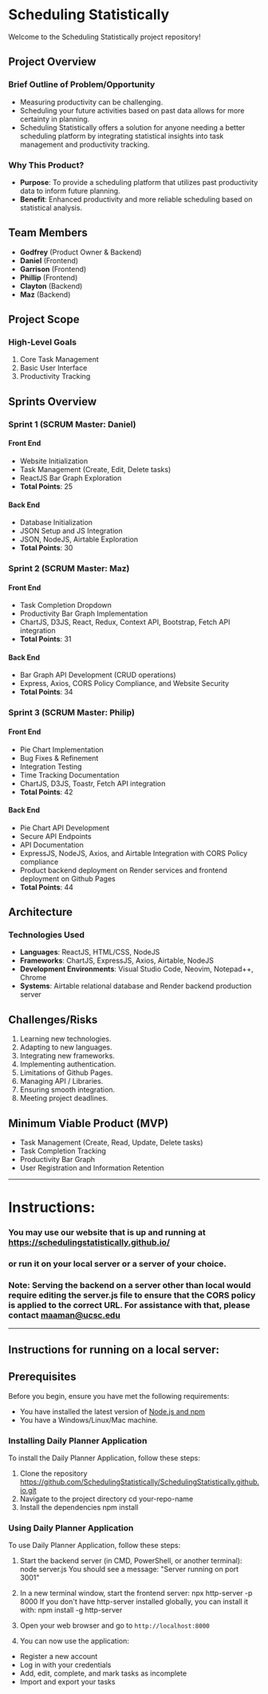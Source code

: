 # Scheduling Statistically

Welcome to the Scheduling Statistically project repository!

## Project Overview

### Brief Outline of Problem/Opportunity
- Measuring productivity can be challenging.
- Scheduling your future activities based on past data allows for more certainty in planning.
- Scheduling Statistically offers a solution for anyone needing a better scheduling platform by integrating statistical insights into task management and productivity tracking.

### Why This Product?
- **Purpose**: To provide a scheduling platform that utilizes past productivity data to inform future planning.
- **Benefit**: Enhanced productivity and more reliable scheduling based on statistical analysis.

## Team Members
- **Godfrey** (Product Owner & Backend)
- **Daniel** (Frontend)
- **Garrison** (Frontend)
- **Phillip** (Frontend)
- **Clayton** (Backend)
- **Maz** (Backend)

## Project Scope

### High-Level Goals
1. Core Task Management
2. Basic User Interface
3. Productivity Tracking

## Sprints Overview

### Sprint 1 (SCRUM Master: Daniel)
#### Front End
- Website Initialization
- Task Management (Create, Edit, Delete tasks)
- ReactJS Bar Graph Exploration
- **Total Points**: 25

#### Back End
- Database Initialization
- JSON Setup and JS Integration
- JSON, NodeJS, Airtable Exploration
- **Total Points**: 30

### Sprint 2 (SCRUM Master: Maz)
#### Front End
- Task Completion Dropdown
- Productivity Bar Graph Implementation
- ChartJS, D3JS, React, Redux, Context API, Bootstrap, Fetch API integration
- **Total Points**: 31

#### Back End
- Bar Graph API Development (CRUD operations)
- Express, Axios, CORS Policy Compliance, and Website Security
- **Total Points**: 34

### Sprint 3 (SCRUM Master: Philip)
#### Front End
- Pie Chart Implementation
- Bug Fixes & Refinement
- Integration Testing
- Time Tracking Documentation
- ChartJS, D3JS, Toastr, Fetch API integration
- **Total Points**: 42

#### Back End
- Pie Chart API Development
- Secure API Endpoints
- API Documentation
- ExpressJS, NodeJS, Axios, and Airtable Integration with CORS Policy compliance
- Product backend deployment on Render services and frontend deployment on Github Pages
- **Total Points**: 44

## Architecture

### Technologies Used
- **Languages**: ReactJS, HTML/CSS, NodeJS
- **Frameworks**: ChartJS, ExpressJS, Axios, Airtable, NodeJS
- **Development Environments**: Visual Studio Code, Neovim, Notepad++, Chrome
- **Systems**: Airtable relational database and Render backend production server

## Challenges/Risks
1. Learning new technologies.
2. Adapting to new languages.
3. Integrating new frameworks.
4. Implementing authentication.
5. Limitations of Github Pages.
6. Managing API / Libraries.
7. Ensuring smooth integration.
8. Meeting project deadlines.

## Minimum Viable Product (MVP)
- Task Management (Create, Read, Update, Delete tasks)
- Task Completion Tracking
- Productivity Bar Graph
- User Registration and Information Retention
  
***************************************************************************************************************
# Instructions:
### You may use our website that is up and running at https://schedulingstatistically.github.io/
### or run it on your local server or a server of your choice.
### Note: Serving the backend on a server other than local would require editing the server.js file to ensure that the CORS policy is applied to the correct URL. For assistance with that, please contact maaman@ucsc.edu
***************************************************************************************************************
## Instructions for running on a local server:
## Prerequisites

Before you begin, ensure you have met the following requirements:
* You have installed the latest version of [Node.js and npm](https://nodejs.org/en/download/)
* You have a Windows/Linux/Mac machine.

### Installing Daily Planner Application

To install the Daily Planner Application, follow these steps:

1. Clone the repository
https://github.com/SchedulingStatistically/SchedulingStatistically.github.io.git
2. Navigate to the project directory
cd your-repo-name
3. Install the dependencies
npm install

### Using Daily Planner Application

To use Daily Planner Application, follow these steps:

1. Start the backend server (in CMD, PowerShell, or another terminal):
node server.js
You should see a message: "Server running on port 3001"

2. In a new terminal window, start the frontend server:
npx http-server -p 8000
If you don't have http-server installed globally, you can install it with:
npm install -g http-server


3. Open your web browser and go to `http://localhost:8000`

4. You can now use the application:
- Register a new account
- Log in with your credentials
- Add, edit, complete, and mark tasks as incomplete
- Import and export your tasks
